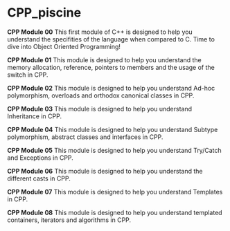 # CPP_piscine

**CPP Module 00**
This first module of C++ is designed to help you understand the specifities of the language when compared to C. Time to dive into Object Oriented Programming!

**CPP Module 01**
This module is designed to help you understand the memory allocation, reference, pointers to members and the usage of the switch in CPP.


**CPP Module 02**
This module is designed to help you understand Ad-hoc polymorphism, overloads and orthodox canonical classes in CPP.


**CPP Module 03**
This module is designed to help you understand Inheritance in CPP.


**CPP Module 04**
This module is designed to help you understand Subtype polymorphism, abstract classes and interfaces in CPP.


**CPP Module 05**
This module is designed to help you understand Try/Catch and Exceptions in CPP.


**CPP Module 06**
This module is designed to help you understand the different casts in CPP.


**CPP Module 07**
This module is designed to help you understand Templates in CPP.


**CPP Module 08**
This module is designed to help you understand templated containers, iterators and algorithms in CPP.


